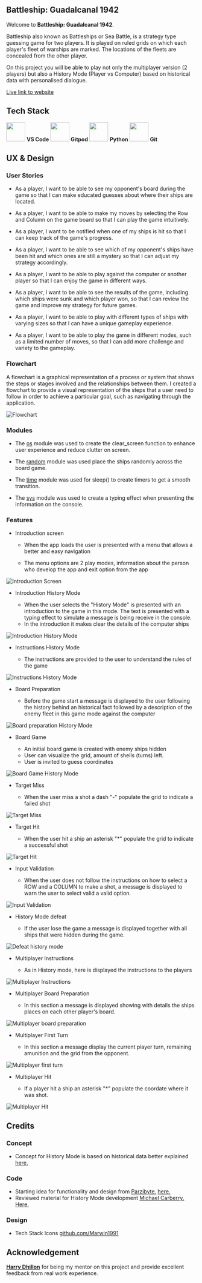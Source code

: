 ## __Battleship: Guadalcanal 1942__

Welcome to **Battleship: Guadalcanal 1942**. 

Battleship also known as Battleships or Sea Battle, is a strategy type guessing game for two players. It is played on ruled grids on which each player's fleet of warships are marked. The locations of the fleets are concealed from the other player.

On this project you will be able to play not only the multiplayer version (2 players) but also a History Mode (Player vs Computer) based on historical data with personalised dialogue.

[Live link to website](https://battleship-guadalcanal-1942.herokuapp.com/)

## __Tech Stack__

<img height="50" src="https://user-images.githubusercontent.com/25181517/192108891-d86b6220-e232-423a-bf5f-90903e6887c3.png"> **VS Code**
<img height="50" src="https://raw.githubusercontent.com/gitpod-io/gitpod/master/components/dashboard/src/icons/gitpod.svg"> **Gitpod**
<img height="50" src="https://user-images.githubusercontent.com/25181517/183423507-c056a6f9-1ba8-4312-a350-19bcbc5a8697.png"> **Python**
<img height="50" src="https://user-images.githubusercontent.com/25181517/117364277-fc4eb280-aebd-11eb-8769-a3583c6a2037.png"> **Git**
## UX & Design

### User Stories

- As a player, I want to be able to see my opponent's board during the game so that I can make educated guesses about where their ships are located.

- As a player, I want to be able to make my moves by selecting the Row and Column on the game board so that I can play the game intuitively.

- As a player, I want to be notified when one of my ships is hit so that I can keep track of the game's progress.

- As a player, I want to be able to see which of my opponent's ships have been hit and which ones are still a mystery so that I can adjust my strategy accordingly.

- As a player, I want to be able to play against the computer or another player so that I can enjoy the game in different ways.

- As a player, I want to be able to see the results of the game, including which ships were sunk and which player won, so that I can review the game and improve my strategy for future games.

- As a player, I want to be able to play with different types of ships with varying sizes so that I can have a unique gameplay experience.

- As a player, I want to be able to play the game in different modes, such as a limited number of moves, so that I can add more challenge and variety to the gameplay.
### Flowchart

A flowchart is a graphical representation of a process or system that shows the steps or stages involved and the relationships between them. I created a flowchart to provide a visual representation of the steps that a user need to follow in order to achieve a particular goal, such as navigating through the application.

![Flowchart](assets/flowchart.png "Flowchart")

### Modules

- The [os](https://docs.python.org/3/library/os.html) module was used to create the clear_screen function to enhance user experience and reduce clutter on screen.

- The [random](https://docs.python.org/3/library/random.html) module was used place the ships randomly across the board game.

- The [time](https://docs.python.org/3/library/time.html) module was used for sleep() to create timers to get a smooth transition.

- The [sys](https://docs.python.org/3/library/sys.html) module was used to create a typing effect when presenting the information on the console.

### Features

- Introduction screen

    - When the app loads the user is presented with a menu that allows a better and easy navigation

    - The menu options are 2 play modes, information about the person who develop the app and exit option from the app

![Introduction Screen](assets/introductionscreen.PNG "Introduction Screen") 

- Introduction History Mode

    - When the user selects the "History Mode" is presented with an introduction to the game in this mode. The text is presented with a typing effect to simulate a message is being receive in the console.
    - In the introduction it makes clear the details of the computer ships

![Introduction History Mode](assets/historymodeintroduction.PNG "Introduction History Mode")

- Instructions History Mode

    - The instructions are provided to the user to understand the rules of the game

![Instructions History Mode](assets/historymodeinstructions.PNG "Instructions History Mode")

- Board Preparation

    - Before the game start a message is displayed to the user following the history behind an historical fact followed by a description of the enemy fleet in this game mode against the computer

![Board preparation History Mode](assets/historymodeboardpreparation.PNG "Board preparation History Mode")

- Board Game 

    - An initial board game is created with enemy ships hidden
    - User can visualize the grid, amount of shells (turns) left.
    - User is invited to guess coordinates 

![Board Game History Mode](assets/historymodeboardgame.PNG "Board Game History Mode")

- Target Miss 

    - When the user miss a shot a dash "-" populate the grid to indicate a failed shot

![Target Miss](assets/historymodemiss.PNG "Target Miss History Mode")

- Target Hit
    
    - When the user hit a ship an asterisk  "*" populate the grid to indicate a successful shot

![Target Hit](assets/historymodehit.PNG "Target Hit History Mode")

- Input Validation

    - When the user does not follow the instructions on how to select a ROW and a COLUMN to make a shot, a message is displayed to warn the user to select valid a valid option.

![Input Validation](assets/inputvalidation.PNG "Input validation")

- History Mode defeat

    - If the user lose the game a message is displayed together with all ships that were hidden during the game.

![Defeat history mode](assets/historymodedefeat.PNG "Defeat history mode")

- Multiplayer Instructions

    - As in History mode, here is displayed the instructions to the players

![Multiplayer Instructions](assets/multiplayerinstructions.PNG "Multiplayer Instructions")

- Multiplayer Board Preparation

    - In this section a message is displayed showing with details the ships places on each other player's board.

![Multiplayer board preparation](assets/multiplayerboardpreparation.PNG "Multiplayer board preparation")

- Multiplayer First Turn

    - In this section a message display the current player turn, remaining amunition and the grid from the opponent.

![Multiplayer first turn](assets/multiplayerfirstturn.PNG "Multiplayer first turn")

- Multiplayer Hit

    - If a player hit a ship an asterisk "*" populate the coordate where it was shot.

![Multiplayer Hit](assets/multiplayerhit.PNG "Multiplayer Hit")
## Credits

### Concept

- Concept for History Mode is based on historical data better explained [here.](https://www.youtube.com/watch?v=G_QhTdzWBJk)

### Code

- Starting idea for functionality and design from [Parzibyte.](https://github.com/parzibyte) [here.](https://www.youtube.com/watch?v=43Vt9O_t4uY)
- Reviewed material for History Mode development [Michael Carberry.](https://github.com/cmikedev) [Here.](https://github.com/cmikedev/battleship)

### Design

- Tech Stack Icons [github.com/Marwin1991](https://github.com/marwin1991/profile-technology-icons)

## Acknowledgement

**[Harry Dhillon](https://github.com/Harry-Leepz)** for being my mentor on this project and provide excellent feedback from real work experience.